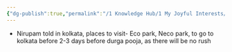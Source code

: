 ```yaml
---
{"dg-publish":true,"permalink":"/1 Knowledge Hub/1 My Joyful Interests/Travel/Kolkata/","noteIcon":""}
---
```


- Nirupam told in kolkata, places to visit- Eco park, Neco park, to go to kolkata before 2-3 days before durga pooja, as there will be no rush